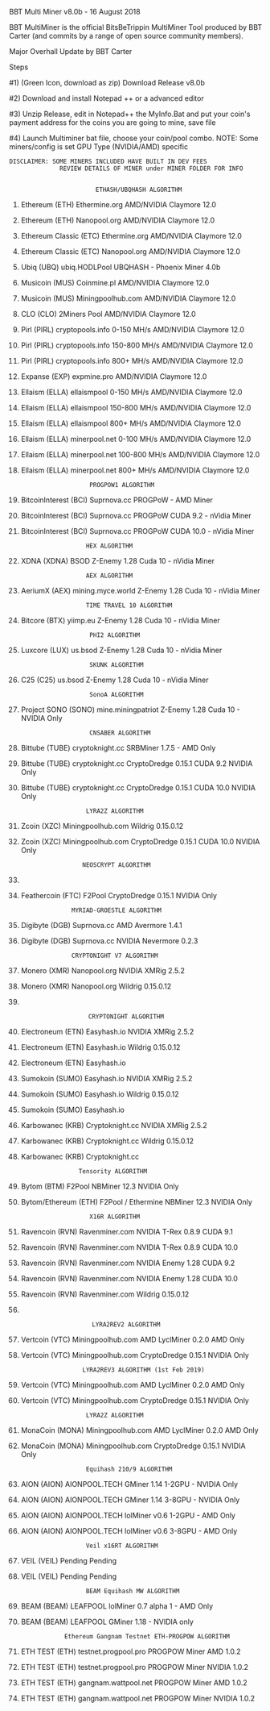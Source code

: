 BBT Multi Miner v8.0b - 16 August 2018

BBT MultiMiner is the official BitsBeTrippin MultiMiner Tool produced by BBT Carter (and commits by a range of open source community members).

Major Overhall Update by BBT Carter

Steps

#1) (Green Icon, download as zip) Download Release v8.0b

#2) Download and install Notepad ++ or a advanced editor

#3) Unzip Release, edit in Notepad++ the MyInfo.Bat and put your coin's payment address for the coins you are going to mine, save file

#4) Launch Multiminer bat file, choose your coin/pool combo. NOTE: Some miners/config is set GPU Type (NVIDIA/AMD) specific

 
    DISCLAIMER: SOME MINERS INCLUDED HAVE BUILT IN DEV FEES           
                  REVIEW DETAILS OF MINER under MINER FOLDER FOR INFO   
 
 
                            ETHASH/UBQHASH ALGORITHM                    
 
 1.  Ethereum          (ETH)   Ethermine.org      AMD/NVIDIA Claymore 12.0
 2.  Ethereum          (ETH)   Nanopool.org       AMD/NVIDIA Claymore 12.0
 3.  Ethereum Classic  (ETC)   Ethermine.org      AMD/NVIDIA Claymore 12.0
 4.  Ethereum Classic  (ETC)   Nanopool.org       AMD/NVIDIA Claymore 12.0
 5.  Ubiq              (UBQ)   ubiq.HODLPool      UBQHASH - Phoenix Miner 4.0b 
 6.  Musicoin          (MUS)   Coinmine.pl        AMD/NVIDIA Claymore 12.0
 7.  Musicoin          (MUS)   Miningpoolhub.com  AMD/NVIDIA Claymore 12.0
 8.  CLO               (CLO)   2Miners Pool       AMD/NVIDIA Claymore 12.0
 9.  Pirl             (PIRL)   cryptopools.info   0-150 MH/s    AMD/NVIDIA Claymore 12.0
 10. Pirl             (PIRL)   cryptopools.info   150-800 MH/s  AMD/NVIDIA Claymore 12.0
 11. Pirl             (PIRL)   cryptopools.info   800+ MH/s     AMD/NVIDIA Claymore 12.0
 12. Expanse           (EXP)   expmine.pro                      AMD/NVIDIA Claymore 12.0
 13. Ellaism          (ELLA)   ellaismpool        0-150 MH/s    AMD/NVIDIA Claymore 12.0
 14. Ellaism          (ELLA)   ellaismpool        150-800 MH/s  AMD/NVIDIA Claymore 12.0
 15. Ellaism          (ELLA)   ellaismpool        800+ MH/s     AMD/NVIDIA Claymore 12.0
 16. Ellaism          (ELLA)   minerpool.net      0-100 MH/s    AMD/NVIDIA Claymore 12.0
 17. Ellaism          (ELLA)   minerpool.net      100-800 MH/s  AMD/NVIDIA Claymore 12.0
 18. Ellaism          (ELLA)   minerpool.net      800+ MH/s     AMD/NVIDIA Claymore 12.0
 
                            PROGPOW1 ALGORITHM                          
 
 19.  BitcoinInterest (BCI)   Suprnova.cc         PROGPoW - AMD Miner
 20.  BitcoinInterest (BCI)   Suprnova.cc         PROGPoW CUDA 9.2 - nVidia Miner
 21.  BitcoinInterest (BCI)   Suprnova.cc         PROGPoW CUDA 10.0 - nVidia Miner
 
                            HEX ALGORITHM                               
 
 22.  XDNA            (XDNA)  BSOD                Z-Enemy 1.28 Cuda 10 - nVidia Miner
 
                            AEX ALGORITHM                               
 
 23.  AeriumX         (AEX)   mining.myce.world   Z-Enemy 1.28 Cuda 10 - nVidia Miner
 
                            TIME TRAVEL 10 ALGORITHM                    
 
 24.  Bitcore         (BTX)   yiimp.eu            Z-Enemy 1.28 Cuda 10 - nVidia Miner
 
                             PHI2 ALGORITHM                             
 
 25.  Luxcore         (LUX)  us.bsod              Z-Enemy 1.28 Cuda 10 - nVidia Miner
 
                             SKUNK ALGORITHM                            
 
 26.  C25             (C25)  us.bsod              Z-Enemy 1.28 Cuda 10 - nVidia Miner
 
                             SonoA ALGORITHM                            
 
 27.  Project SONO   (SONO)  mine.miningpatriot  Z-Enemy 1.28 Cuda 10 - NVIDIA Only
 
                             CNSABER ALGORITHM                          
 
 28.  Bittube          (TUBE) cryptoknight.cc     SRBMiner 1.7.5 - AMD Only
 29.  Bittube          (TUBE) cryptoknight.cc     CryptoDredge 0.15.1 CUDA 9.2 NVIDIA Only
 30.  Bittube          (TUBE) cryptoknight.cc     CryptoDredge 0.15.1 CUDA 10.0 NVIDIA Only
 
                            LYRA2Z ALGORITHM                            
 
 31.  Zcoin            (XZC)  Miningpoolhub.com   Wildrig 0.15.0.12
 32.  Zcoin            (XZC)  Miningpoolhub.com   CryptoDredge 0.15.1 CUDA 10.0 NVIDIA Only
 
                           NEOSCRYPT ALGORITHM                          
 
 33.
 34.  Feathercoin      (FTC)  F2Pool              CryptoDredge 0.15.1 NVIDIA Only
 
                        MYRIAD-GROESTLE ALGORITHM                       
 
 35.  Digibyte         (DGB)  Suprnova.cc         AMD Avermore 1.4.1
 36.  Digibyte         (DGB)  Suprnova.cc         NVIDIA Nevermore 0.2.3
 
                        CRYPTONIGHT V7 ALGORITHM                        
 
 37.  Monero           (XMR)  Nanopool.org        NVIDIA XMRig 2.5.2
 38.  Monero           (XMR)  Nanopool.org        Wildrig 0.15.0.12
 39.  
 
                          CRYPTONIGHT ALGORITHM                         
 
 40.  Electroneum      (ETN)  Easyhash.io         NVIDIA XMRig 2.5.2
 41.  Electroneum      (ETN)  Easyhash.io         Wildrig 0.15.0.12
 42.  Electroneum      (ETN)  Easyhash.io         
 43.  Sumokoin        (SUMO)  Easyhash.io         NVIDIA XMRig 2.5.2
 44.  Sumokoin        (SUMO)  Easyhash.io         Wildrig 0.15.0.12
 45.  Sumokoin        (SUMO)  Easyhash.io         
 46.  Karbowanec       (KRB)  Cryptoknight.cc     NVIDIA XMRig 2.5.2
 47.  Karbowanec       (KRB)  Cryptoknight.cc     Wildrig 0.15.0.12
 48.  Karbowanec       (KRB)  Cryptoknight.cc     
 
                          Tensority ALGORITHM                         
 
 49.  Bytom            (BTM)  F2Pool              NBMiner 12.3 NVIDIA Only
 50.  Bytom/Ethereum   (ETH)  F2Pool / Ethermine  NBMiner 12.3 NVIDIA Only
 
                             X16R ALGORITHM                             
 
 51.  Ravencoin        (RVN)  Ravenminer.com      NVIDIA T-Rex 0.8.9 CUDA 9.1
 52.  Ravencoin        (RVN)  Ravenminer.com      NVIDIA T-Rex 0.8.9 CUDA 10.0
 53.  Ravencoin        (RVN)  Ravenminer.com      NVIDIA Enemy 1.28 CUDA 9.2
 54.  Ravencoin        (RVN)  Ravenminer.com      NVIDIA Enemy 1.28 CUDA 10.0
 55.  Ravencoin        (RVN)  Ravenminer.com      Wildrig 0.15.0.12
 56.  
 
                           LYRA2REV2 ALGORITHM                          
 
 57.  Vertcoin         (VTC)  Miningpoolhub.com   AMD LyclMiner 0.2.0 AMD Only
 58.  Vertcoin         (VTC)  Miningpoolhub.com   CryptoDredge 0.15.1 NVIDIA Only
 
                           LYRA2REV3 ALGORITHM (1st Feb 2019)           
 
 59.  Vertcoin         (VTC)  Miningpoolhub.com   AMD LyclMiner 0.2.0 AMD Only
 60.  Vertcoin         (VTC)  Miningpoolhub.com   CryptoDredge 0.15.1 NVIDIA Only
 
                            LYRA2Z ALGORITHM                            
 
 61.  MonaCoin        (MONA)  Miningpoolhub.com   AMD LyclMiner 0.2.0 AMD Only
 62.  MonaCoin        (MONA)  Miningpoolhub.com   CryptoDredge 0.15.1 NVIDIA Only
 
                            Equihash 210/9 ALGORITHM                    
 
 63.  AION            (AION)  AIONPOOL.TECH       GMiner 1.14 1-2GPU - NVIDIA Only
 64.  AION            (AION)  AIONPOOL.TECH       GMiner 1.14 3-8GPU - NVIDIA Only
 65.  AION            (AION)  AIONPOOL.TECH       lolMiner v0.6 1-2GPU - AMD Only
 66.  AION            (AION)  AIONPOOL.TECH       lolMiner v0.6 3-8GPU - AMD Only
 
                            Veil x16RT ALGORITHM                        
 
 67.  VEIL            (VEIL)  Pending       Pending
 68.  VEIL            (VEIL)  Pending       Pending
 
                            BEAM Equihash MW ALGORITHM                  
 
 69.  BEAM            (BEAM)  LEAFPOOL            lolMiner 0.7 alpha 1 - AMD Only
 70.  BEAM            (BEAM)  LEAFPOOL            GMiner 1.18 - NVIDIA only
 
                      Ethereum Gangnam Testnet ETH-PROGPOW ALGORITHM    
 
 71.  ETH TEST        (ETH)  testnet.progpool.pro PROGPOW Miner AMD 1.0.2
 72.  ETH TEST        (ETH)  testnet.progpool.pro PROGPOW Miner NVIDIA 1.0.2
 73.  ETH TEST        (ETH)  gangnam.wattpool.net PROGPOW Miner AMD 1.0.2
 74.  ETH TEST        (ETH)  gangnam.wattpool.net PROGPOW Miner NVIDIA 1.0.2
